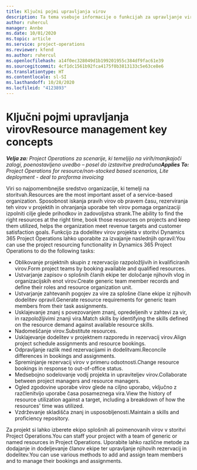 ```yaml
---
title: Ključni pojmi upravljanja virov
description: Ta tema vsebuje informacije o funkcijah za upravljanje virov v storitvi Microsoft Dynamics Project Operations.
author: ruhercul
manager: Annbe
ms.date: 10/01/2020
ms.topic: article
ms.service: project-operations
ms.reviewer: kfend
ms.author: ruhercul
ms.openlocfilehash: a14f0ec328049d1b199201955c384df9fac61e39
ms.sourcegitcommit: 4cf1dc1561b92fca4175f0b3813133c5e63ce8e6
ms.translationtype: HT
ms.contentlocale: sl-SI
ms.lasthandoff: 10/28/2020
ms.locfileid: "4123893"
---
```

# <a name="resource-management-key-concepts"></a><span data-ttu-id="f7858-103">Ključni pojmi upravljanja virov</span><span class="sxs-lookup"><span data-stu-id="f7858-103">Resource management key concepts</span></span>

<span data-ttu-id="f7858-104">_**Velja za:** Project Operations za scenarije, ki temeljijo na virih/manjkajoči zalogi, poenostavljeno uvedbo – posel do izstavitve predračuna_</span><span class="sxs-lookup"><span data-stu-id="f7858-104">_**Applies To:** Project Operations for resource/non-stocked based scenarios, Lite deployment - deal to proforma invoicing_</span></span>

<span data-ttu-id="f7858-105">Viri so najpomembnejše sredstvo organizacije, ki temelji na storitvah.</span><span class="sxs-lookup"><span data-stu-id="f7858-105">Resources are the most important asset of a service-based organization.</span></span> <span data-ttu-id="f7858-106">Sposobnost iskanja pravih virov ob pravem času, rezerviranja teh virov v projektih in ohranjanja uporabe teh virov pomaga organizaciji izpolniti cilje glede prihodkov in zadovoljstva strank.</span><span class="sxs-lookup"><span data-stu-id="f7858-106">The ability to find the right resources at the right time, book those resources on projects and keep them utilized, helps the organization meet revenue targets and customer satisfaction goals.</span></span> <span data-ttu-id="f7858-107">Funkcijo za dodelitev virov projekta v storitvi Dynamics 365 Project Operations lahko uporabite za izvajanje naslednjih opravil:</span><span class="sxs-lookup"><span data-stu-id="f7858-107">You can use the project resourcing functionality in Dynamics 365 Project Operations to do the following tasks:</span></span>

- <span data-ttu-id="f7858-108">Oblikovanje projektnih skupin z rezervacijo razpoložljivih in kvalificiranih virov.</span><span class="sxs-lookup"><span data-stu-id="f7858-108">Form project teams by booking available and qualified resources.</span></span>
- <span data-ttu-id="f7858-109">Ustvarjanje zapisov o splošnih članih ekipe ter določanje njihovih vlog in organizacijskih enot virov.</span><span class="sxs-lookup"><span data-stu-id="f7858-109">Create generic team member records and define their roles and resource organization unit.</span></span>
- <span data-ttu-id="f7858-110">Ustvarjanje zahtevanih pogojev za vire za splošne člane ekipe iz njihovih dodelitev opravil.</span><span class="sxs-lookup"><span data-stu-id="f7858-110">Generate resource requirements for generic team members from their task assignments.</span></span>
- <span data-ttu-id="f7858-111">Usklajevanje znanj s povezovanjem znanj, opredeljenih v zahtevi za vir, in razpoložljivimi znanji vira.</span><span class="sxs-lookup"><span data-stu-id="f7858-111">Match skills by identifying the skills defined on the resource demand against available resource skills.</span></span>
- <span data-ttu-id="f7858-112">Nadomeščanje virov.</span><span class="sxs-lookup"><span data-stu-id="f7858-112">Substitute resources.</span></span>
- <span data-ttu-id="f7858-113">Usklajevanje dodelitev v projektnem razporedu in rezervacij virov.</span><span class="sxs-lookup"><span data-stu-id="f7858-113">Align project schedule assignments and resource bookings.</span></span>
- <span data-ttu-id="f7858-114">Odpravljanje razlik med rezervacijami in dodelitvami.</span><span class="sxs-lookup"><span data-stu-id="f7858-114">Reconcile differences in bookings and assignments.</span></span>
- <span data-ttu-id="f7858-115">Spreminjanje rezervacij virov v primeru odsotnosti.</span><span class="sxs-lookup"><span data-stu-id="f7858-115">Change resource bookings in response to out-of-office status.</span></span>
- <span data-ttu-id="f7858-116">Medsebojno sodelovanje vodij projekta in upraviteljev virov.</span><span class="sxs-lookup"><span data-stu-id="f7858-116">Collaborate between project managers and resource managers.</span></span>
- <span data-ttu-id="f7858-117">Ogled zgodovine uporabe virov glede na ciljno uporabo, vključno z razčlenitvijo uporabe časa posameznega vira.</span><span class="sxs-lookup"><span data-stu-id="f7858-117">View the history of resource utilization against a target, including a breakdown of how the resources' time was utilized.</span></span>
- <span data-ttu-id="f7858-118">Vzdrževanje skladišča znanj in usposobljenosti.</span><span class="sxs-lookup"><span data-stu-id="f7858-118">Maintain a skills and proficiency repository.</span></span>


<span data-ttu-id="f7858-119">Za projekt si lahko izberete ekipo splošnih ali poimenovanih virov v storitvi Project Operations.</span><span class="sxs-lookup"><span data-stu-id="f7858-119">You can staff your project with a team of generic or named resources in Project Operations.</span></span> <span data-ttu-id="f7858-120">Uporabite lahko različne metode za dodajanje in dodeljevanje članov ekipe ter upravljanje njihovih rezervacij in dodelitev.</span><span class="sxs-lookup"><span data-stu-id="f7858-120">You can use various methods to add and assign team members and to manage their bookings and assignments.</span></span> 
